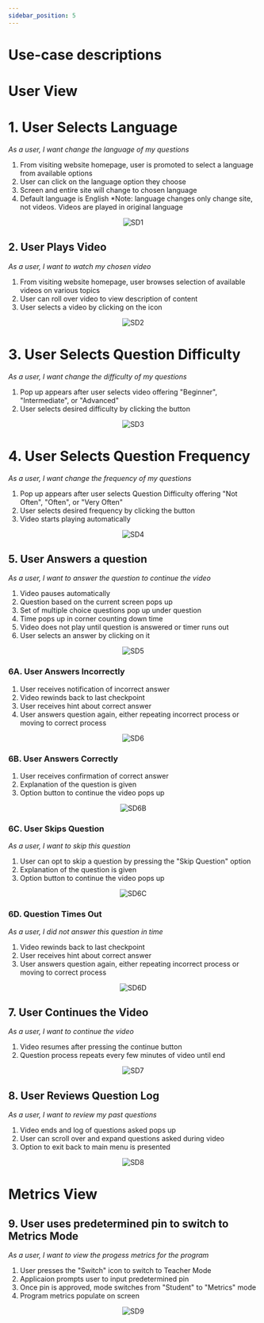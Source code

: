 ```yaml
---
sidebar_position: 5
---
```

# Use-case descriptions

# User View

# 1. User Selects Language
*As a user, I want change the language of my questions*
1. From visiting website homepage, user is promoted to select a language from available options
2. User can click on the language option they choose
3. Screen and entire site will change to chosen language
4. Default language is English
*Note: language changes only change site, not videos. Videos are played in original language

<div align="center">

![SD1](/img/SD1.png)

</div>

## 2. User Plays Video
*As a user, I want to watch my chosen video*
1. From visiting website homepage, user browses selection of available videos on various topics
2. User can roll over video to view description of content
3. User selects a video by clicking on the icon

<div align="center">

![SD2](/img/SD2.png)

</div>

# 3. User Selects Question Difficulty
*As a user, I want change the difficulty of my questions*
1. Pop up appears after user selects video offering "Beginner", "Intermediate", or "Advanced"
2. User selects desired difficulty by clicking the button

<div align="center">

![SD3](/img/SD3.png)

</div>

# 4. User Selects Question Frequency
*As a user, I want change the frequency of my questions*
1. Pop up appears after user selects Question Difficulty offering "Not Often", "Often", or "Very Often"
2. User selects desired frequency by clicking the button
3. Video starts playing automatically

<div align="center">

![SD4](/img/SD4.png)

</div>

## 5. User Answers a question
*As a user, I want to answer the question to continue the video*
1. Video pauses automatically
2. Question based on the current screen pops up
3. Set of multiple choice questions pop up under question
4. Time pops up in corner counting down time
5. Video does not play until question is answered or timer runs out
6. User selects an answer by clicking on it

<div align="center">

![SD5](/img/SD5.png)

</div>

### 6A. User Answers Incorrectly
1. User receives notification of incorrect answer
2. Video rewinds back to last checkpoint
2. User receives hint about correct answer
3. User answers question again, either repeating incorrect process or moving to correct process

<div align="center">

![SD6](/img/SD6.png)

</div>

### 6B. User Answers Correctly
1. User receives confirmation of correct answer
2. Explanation of the question is given
3. Option button to continue the video pops up

<div align="center">

![SD6B](/img/SD6B.png)

</div>

### 6C. User Skips Question
*As a user, I want to skip this question*
1. User can opt to skip a question by pressing the "Skip Question" option
2. Explanation of the question is given
3. Option button to continue the video pops up

<div align="center">

![SD6C](/img/SD6C.png)

</div>

### 6D. Question Times Out
*As a user, I did not answer this question in time*
1. Video rewinds back to last checkpoint
2. User receives hint about correct answer
3. User answers question again, either repeating incorrect process or moving to correct process

<div align="center">

![SD6D](/img/SD6D.png)

</div>

## 7. User Continues the Video
*As a user, I want to continue the video*
1. Video resumes after pressing the continue button
2. Question process repeats every few minutes of video until end

<div align="center">

![SD7](/img/SD7.png)

</div>

## 8. User Reviews Question Log
*As a user, I want to review my past questions*
1. Video ends and log of questions asked pops up 
2. User can scroll over and expand questions asked during video
3. Option to exit back to main menu is presented

<div align="center">

![SD8](/img/SD8.png)

</div>

# Metrics View
## 9. User uses predetermined pin to switch to Metrics Mode
*As a user, I want to view the progess metrics for the program*
1. User presses the "Switch" icon to switch to Teacher Mode
2. Applicaion prompts user to input predetermined pin
3. Once pin is approved, mode switches from "Student" to "Metrics" mode
4. Program metrics populate on screen

<div align="center">

![SD9](/img/SD9.png)

</div>
